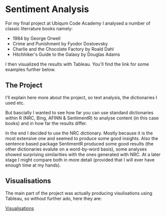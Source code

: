 # Sentiment Analysis

For my final project at Ubiqum Code Academy I analysed a number of classic literrature books namely:

- 1984 by George Orwell
- Crime and Punishment by Fyodor Dostoevsky
- Charlie and the Chocolate Factory by Roald Dahl 
- Hitchhiker's Guide to the Galaxy by Douglas Adams

I then visualized the results with Tableau. You'll find the link for some examples further below.

## The Project

I'll explain here more about the project, so text analysis, the dictionaries I used etc.

But bascially I wanted to see how far you can use standard dictionaries within R (NRC, Bing, AFINN & SentimentR) to analyse content (in this case books) and in how far the results differ.

In the end I decided to use the NRC dictionary. Mostly because it is the most extensive one and seemed to produce some good insights. Also the sentence based package SentimentR produced some good results (the other dictionaries evalute on a word-by-word basis), some analyses showed surprising similarities with the ones generated with NRC. At a later stage I might compare both in more detail (provided that I will ever have enough time at my hands). 

## Visualisations

The main part of the project was actually producing visulisations using Tableau, so without further ado, here they are:

[Visualisations](sentiments_multiple.html)
